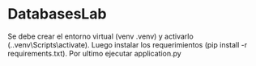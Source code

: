# DatabasesLab
Se debe crear el entorno virtual (venv .venv) y activarlo (.\.venv\Scripts\activate).
Luego instalar los requerimientos (pip install -r requirements.txt).
Por ultimo ejecutar application.py
